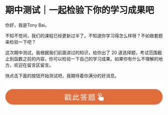 # 期中测试｜一起检验下你的学习成果吧
你好，我是Tony Bai。

不知不觉间，我们的课程已经更新过半了。不知道你学习得怎么样呀？不如做套题来检验一下吧？

这次期中测试，我根据我们前面讲过的知识，给你出了 20 道选择题，考试范围截止到函数之前的内容，你可以检验一下自己的学习成果。如果你有什么不理解的地方，欢迎在留言区留言。

快点击下面的按钮开始测试吧，我期待着你满分的好消息。

[![](images/462514/28d1be62669b4f3cc01c36466bf811a4.png)](http://time.geekbang.org/quiz/intro?act_id=1172&exam_id=3210)